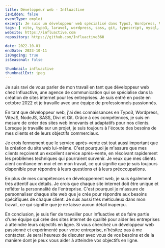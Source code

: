 ```yaml
---
title: Développeur web - Influactive
isHidden: false
eventType: emploi
excerpt: Je suis un développeur web spécialisé dans Typo3, Wordpress, ViteJS, NodeJS, SASS, Divi et Git. Je crée des sites internet pour aider les clients à atteindre leurs objectifs en ligne et je fournis un excellent service après-vente en résolvant les problèmes techniques.
tags: [ vite, typo3, laravel, wordpress, sass, git, typescript, mysql, nodedotjs, rootsbedrock ]
website: https://influactive.com
repository: https://github.com/Influactive360

date: 2022-10-01
endDate: 2023-10-11
isOngoing: true
isSeasonal: false

thumbnail: influactive
thumbnailExt: jpeg
---
```


Je suis ravi de vous parler de mon travail en tant que développeur web chez Influactive, une agence de communication qui
se spécialise dans la création de sites internet pour les entreprises. Je suis entré en poste en octobre 2022 et je
travaille avec une équipe de professionnels passionnés.

En tant que développeur web, j'ai des connaissances en Typo3, Wordpress, ViteJS, NodeJS, SASS, Divi et Git. Grâce à ces
compétences, je suis en mesure de créer des sites web innovants et adaptatifs pour nos clients. Lorsque je travaille sur
un projet, je suis toujours à l'écoute des besoins de mes clients et de leurs objectifs commerciaux.

Je crois fermement que le service après-vente est tout aussi important que la création du site web lui-même. C'est
pourquoi je m'assure que mes clients reçoivent un excellent service après-vente, en résolvant rapidement les problèmes
techniques qui pourraient survenir. Je veux que mes clients aient confiance en moi et en mon travail, ce qui signifie
que je suis toujours disponible pour répondre à leurs questions et à leurs préoccupations.

En plus de mes compétences en développement web, je suis également très attentif aux détails. Je crois que chaque site
internet doit être unique et refléter la personnalité de l'entreprise. C'est pourquoi je m'assure de personnaliser
chaque site web que je crée pour répondre aux besoins spécifiques de chaque client. Je suis aussi très méticuleux
dans mon travail, ce qui signifie que je ne laisse aucun détail inaperçu.

En conclusion, je suis fier de travailler pour Influactive et de faire partie d'une équipe qui crée des sites internet
de qualité pour aider les entreprises à atteindre leurs objectifs en ligne. Si vous cherchez un développeur web
passionné et expérimenté pour votre entreprise, n'hésitez pas à me contacter. Je serai heureux de discuter avec vous de
vos besoins et de la manière dont je peux vous aider à atteindre vos objectifs en ligne.
